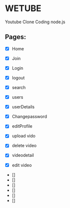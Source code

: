 # WETUBE

Youtube Clone Coding node.js

## Pages:

- [x] Home
- [x] Join
- [x] Login
- [x] logout
- [x] search



- [x] users
- [x] userDetails
- [x] Changepassword
- [x] editProfile
- [x] upload vido
- [x] delete video
- [x] videodetail
- [x] edit video



- []
- []
- []
- []
- []
- []
